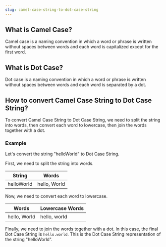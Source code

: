 ```yaml
---
slug: camel-case-string-to-dot-case-string
---
```


## What is Camel Case?

Camel case is a naming convention in which a word or phrase is written without spaces between words and each word is capitalized except for the first word.

## What is Dot Case?

Dot case is a naming convention in which a word or phrase is written without spaces between words and each word is separated by a dot.

## How to convert Camel Case String to Dot Case String?

To convert Camel Case String to Dot Case String, we need to split the string into words, then convert each word to lowercase, then join the words together with a dot.

### Example

Let's convert the string "helloWorld" to Dot Case String.

First, we need to split the string into words.

| String     | Words        |
| ---------- | ------------ |
| helloWorld | hello, World |

Now, we need to convert each word to lowercase.

| Words        | Lowercase Words |
| ------------ | --------------- |
| hello, World | hello, world    |

Finally, we need to join the words together with a dot. In this case, the final Dot Case String is `hello.world`. This is the Dot Case String representation of the string "helloWorld".
